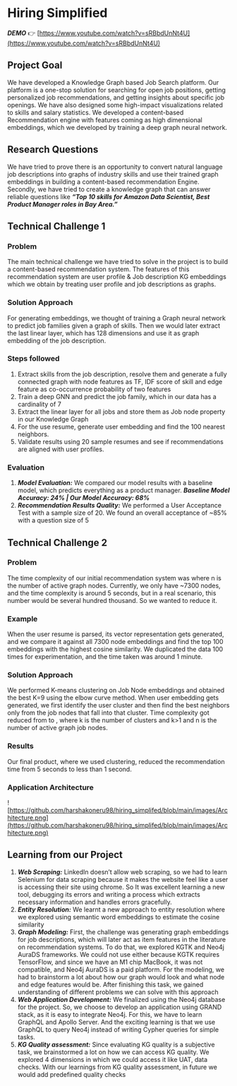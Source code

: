# Hiring Simplified
***DEMO*** 👉  [https://www.youtube.com/watch?v=sRBbdUnNt4U](https://www.youtube.com/watch?v=sRBbdUnNt4U)

## Project Goal
We have developed a Knowledge Graph based Job Search platform. Our platform is a one-stop solution for searching for open job positions, getting personalized job recommendations, and getting insights about specific job openings. We have also designed some high-impact visualizations related to skills and salary statistics. We developed a content-based Recommendation engine with features coming as high dimensional embeddings, which we developed by training a deep graph neural network.

## Research Questions
We have tried to prove there is an opportunity to convert natural language job descriptions into graphs of industry skills and use their trained graph embeddings in building a content-based recommendation Engine. Secondly, we have tried to create a knowledge graph that can answer reliable questions like ***“Top 10 skills for Amazon Data Scientist, Best Product Manager roles in Bay Area.”***

## Technical Challenge 1
### Problem
The main technical challenge we have tried to solve in the project is to build a content-based recommendation system. The features of this recommendation system are user profile & Job description KG embeddings which we obtain by treating user profile and job descriptions as graphs.
### Solution Approach
For generating embeddings, we thought of training a Graph neural network to predict job families given a graph of skills. Then we would later extract the last linear layer, which has 128 dimensions and use it as graph embedding of the job description.
### Steps followed
1. Extract skills from the job description, resolve them and generate a fully connected graph with node features as TF, IDF score of skill and edge feature as co-occurrence probability of two features
2. Train a deep GNN and predict the job family, which in our data has a cardinality of 7
3. Extract the linear layer for all jobs and store them as Job node property in our Knowledge Graph
4. For the use resume, generate user embedding and find the 100 nearest neighbors.
5. Validate results using 20 sample resumes and see if recommendations are aligned with user profiles.

### Evaluation
1. ***Model Evaluation:*** We compared our model results with a baseline model, which predicts everything as a product manager. ***Baseline Model Accuracy: 24% | Our Model Accuracy: 68%***
2. ***Recommendation Results Quality:*** We performed a User Acceptance Test with a sample size of 20. We found an overall acceptance of ~85% with a question size of 5

## Technical Challenge 2
### Problem
The time complexity of our initial recommendation system was  where n is the number of active graph nodes. Currently, we only have ~7300 nodes, and the time complexity is around 5 seconds, but in a real scenario, this number would be several hundred thousand. So we wanted to reduce it.
### Example
When the user resume is parsed, its vector representation gets generated, and we compare it against all 7300 node embeddings and find the top 100 embeddings with the highest cosine similarity. We duplicated the data 100 times for experimentation, and the time taken was around 1 minute.
### Solution Approach
We performed K-means clustering on Job Node embeddings and obtained the best K=9 using the elbow curve method. When user embedding gets generated, we first identify the user cluster and then find the best neighbors only from the job nodes that fall into that cluster. Time complexity got reduced from  to  , where k is the number of clusters and k>1 and n is the number of active graph job nodes. 
### Results
Our final product, where we used clustering, reduced the recommendation time from 5 seconds to less than 1 second.

### Application Architecture
![https://github.com/harshakoneru98/hiring_simplifed/blob/main/images/Architecture.png](https://github.com/harshakoneru98/hiring_simplifed/blob/main/images/Architecture.png)

## Learning from our Project
1. ***Web Scraping:*** LinkedIn doesn’t allow web scraping, so we had to learn Selenium for data scraping because it makes the website feel like a user is accessing their site using chrome. So It was excellent learning a new tool, debugging its errors and writing a process which extracts necessary information and handles errors gracefully.
2. ***Entity Resolution:*** We learnt a new approach to entity resolution where we explored using semantic word embeddings to estimate the cosine similarity
3. ***Graph Modeling:*** First, the challenge was generating graph embeddings for job descriptions, which will later act as item features in the literature on recommendation systems. To do that, we explored KGTK and Neo4j AuraDS frameworks. We could not use either because KGTK requires TensorFlow, and since we have an M1 chip MacBook, it was not compatible, and Neo4j AuraDS is a paid platform. For the modeling, we had to brainstorm a lot about how our graph would look and what node and edge features would be. After finishing this task, we gained understanding of different problems we can solve with this approach
4. ***Web Application Development:*** We finalized using the Neo4j database for the project. So, we choose to develop an application using GRAND stack, as it is easy to integrate Neo4j. For this, we have to learn GraphQL and Apollo Server. And the exciting learning is that we use GraphQL to query Neo4j instead of writing Cypher queries for simple tasks.
5. ***KG Quality assessment:*** Since evaluating KG quality is a subjective task, we brainstormed a lot on how we can access KG quality. We explored 4 dimensions in which we could access it like UAT, data checks. With our learnings from KG quality assessment, in future we would add predefined quality checks
